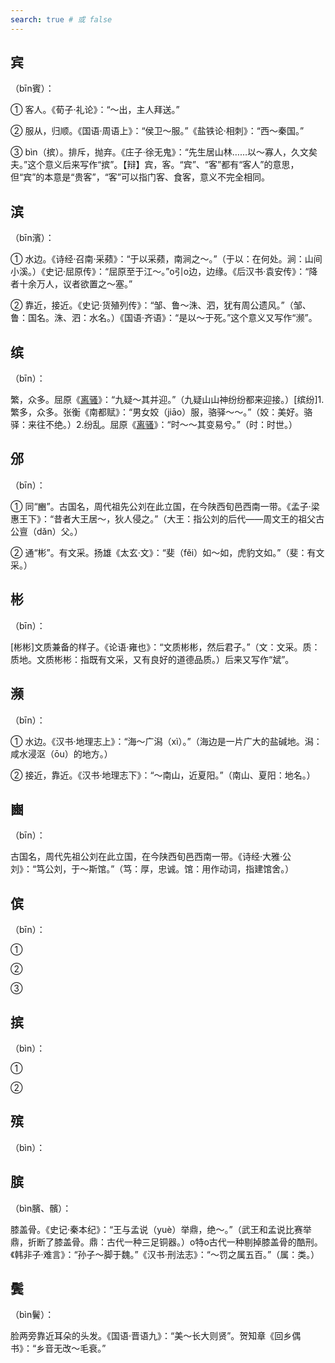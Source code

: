 ```yaml
---
search: true # 或 false
---
```


## 宾

（bīn賓）：

➀ 客人。《荀子·礼论》：“～出，主人拜送。”

➁ 服从，归顺。《国语·周语上》：“侯卫～服。”《盐铁论·相刺》：“西～秦国。”

➂ bìn（摈）。排斥，抛弃。《庄子·徐无鬼》：“先生居山林……以～寡人，久文矣夫。”这个意义后来写作“摈”。【辩】宾，客。“宾”、“客”都有“客人”的意思，但“宾”的本意是“贵客”，“客”可以指门客、食客，意义不完全相同。

## 滨

（bīn濱）：

➀ 水边。《诗经·召南·采𬞟》：“于以采𬞟，南涧之～。”（于以：在何处。涧：山间小溪。）《史记·屈原传》：“屈原至于江～。”o引o边，边缘。《后汉书·袁安传》：“降者十余万人，议者欲置之～塞。”

➁ 靠近，接近。《史记·货殖列传》：“邹、鲁～洙、泗，犹有周公遗风。”（邹、鲁：国名。洙、泗：水名。）《国语·齐语》：“是以～于死。”这个意义又写作“濒”。

## 缤

（bīn）：

繁，众多。屈原《[离骚](../../example/屈原/离骚)》：“九疑～其并迎。”（九疑山山神纷纷都来迎接。）[缤纷]1.繁多，众多。张衡《南都赋》：“男女姣（jiāo）服，骆驿～～。”（姣：美好。骆驿：来往不绝。）2.纷乱。屈原《[离骚](../../example/屈原/离骚)》：“时～～其变易兮。”（时：时世。）

## 邠

（bīn）：

➀ 同“豳”。古国名，周代祖先公刘在此立国，在今陕西旬邑西南一带。《孟子·梁惠王下》：“昔者大王居～，狄人侵之。”（大王：指公刘的后代——周文王的祖父古公亶（dǎn）父。）

➁ 通“彬”。有文采。扬雄《太玄·文》：“斐（fěi）如～如，虎豹文如。”（斐：有文采。）

## 彬

（bīn）：

[彬彬]文质兼备的样子。《论语·雍也》：“文质彬彬，然后君子。”（文：文采。质：质地。文质彬彬：指既有文采，又有良好的道德品质。）后来又写作“斌”。

## 濒

（bīn）：

➀ 水边。《汉书·地理志上》：“海～广潟（xì）。”（海边是一片广大的盐碱地。潟：咸水浸沤（ōu）的地方。）

➁ 接近，靠近。《汉书·地理志下》：“～南山，近夏阳。”（南山、夏阳：地名。）

## 豳

（bīn）：

古国名，周代先祖公刘在此立国，在今陕西旬邑西南一带。《诗经·大雅·公刘》：“笃公刘，于～斯馆。”（笃：厚，忠诚。馆：用作动词，指建馆舍。）

## 傧

（bīn）：

➀

➁

➂

## 摈

（bìn）：

➀

➁

## 殡

（bìn）：

## 膑

（bìn臏、髕）：

膝盖骨。《史记·秦本纪》：“王与孟说（yuè）举鼎，绝～。”（武王和孟说比赛举鼎，折断了膝盖骨。鼎：古代一种三足铜器。）o特o古代一种剔掉膝盖骨的酷刑。《韩非子·难言》：“孙子～脚于魏。”《汉书·刑法志》：“～罚之属五百。”（属：类。）

## 鬓

（bìn鬢）：

脸两旁靠近耳朵的头发。《国语·晋语九》：“美～长大则贤”。贺知章《回乡偶书》：“乡音无改～毛衰。”

